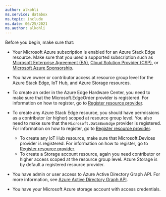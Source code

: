 ```yaml
---
author: alkohli
ms.service: databox  
ms.topic: include
ms.date: 06/25/2021
ms.author: alkohli
---
```


Before you begin, make sure that:

* Your Microsoft Azure subscription is enabled for an Azure Stack Edge resource. Make sure that you used a supported subscription such as [Microsoft Enterprise Agreement (EA)](https://azure.microsoft.com/overview/sales-number/), [Cloud Solution Provider (CSP)](/partner-center/azure-plan-lp), or [Microsoft Azure Sponsorship](https://azure.microsoft.com/offers/ms-azr-0036p/).
* You have owner or contributor access at resource group level for the Azure Stack Edge, IoT Hub, and Azure Storage resources.

* To create an order in the Azure Edge Hardware Center, you need to make sure that the Microsoft.EdgeOrder provider is registered. For information on how to register, go to [Register resource provider](../articles/databox-online/azure-stack-edge-gpu-manage-access-power-connectivity-mode.md#register-resource-providers).   
* To create any Azure Stack Edge resource, you should have permissions as a contributor (or higher) scoped at resource group level. You also need to make sure that the `Microsoft.DataBoxEdge` provider is registered. For information on how to register, go to [Register resource provider](../articles/databox-online/azure-stack-edge-gpu-manage-access-power-connectivity-mode.md#register-resource-providers).
  * To create any IoT Hub resource, make sure that Microsoft.Devices provider is registered. For information on how to register, go to [Register resource provider](../articles/databox-online/azure-stack-edge-gpu-manage-access-power-connectivity-mode.md#register-resource-providers).
  * To create a Storage account resource, again you need contributor or higher access scoped at the resource group level. Azure Storage is by default a registered resource provider.
* You have admin or user access to Azure Active Directory Graph API. For more information, see [Azure Active Directory Graph API](/previous-versions/azure/ad/graph/howto/azure-ad-graph-api-permission-scopes#default-access-for-administrators-users-and-guest-users-).
* You have your Microsoft Azure storage account with access credentials.